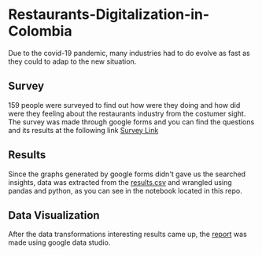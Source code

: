 # Restaurants-Digitalization-in-Colombia

Due to the covid-19 pandemic, many industries had to do evolve as fast as they could to adap to the new situation.

## Survey

159 people were surveyed to find out how were they doing and how did were they feeling about the restaurants industry from the costumer sight. The survey was made through google forms and you can find the questions and its results at the following link 
[Survey Link](https://docs.google.com/forms/d/1YrjkUIuG89lovBDparHVsaMkbMtk5XymFKmdTgB2xUY/edit?usp=sharing)

## Results

Since the graphs generated by google forms didn't gave us the searched insights, data was extracted from the 
[results.csv](https://drive.google.com/file/d/1zzZIImv104BaSQ_lM_ztCm6pVV8gVokV/view?usp=sharing)  and wrangled using pandas and python, as you can see in the notebook located in this repo. 

## Data Visualization

After the data transformations interesting results came up, the [report](https://drive.google.com/file/d/1u0XD2Jg3q_mL8eot2S9zorxh06-9NyZC/view?usp=sharing) was made using google data studio. 
